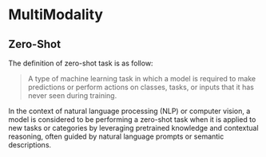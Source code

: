 # MultiModality


## Zero-Shot
The definition of zero-shot task is as follow:
> A type of machine learning task in which a model is required to make predictions or perform actions on classes, tasks, or inputs that it has never seen during training.

In the context of natural language processing (NLP) or computer vision, a model is considered to be performing a zero-shot task when it is applied to new tasks or categories by leveraging pretrained knowledge and contextual reasoning, often guided by natural language prompts or semantic descriptions.
